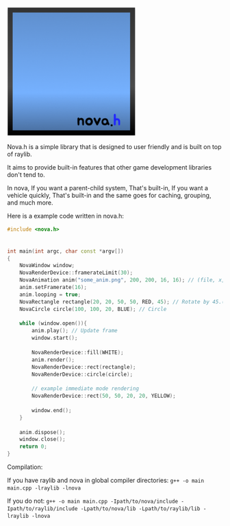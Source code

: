 <img src="/novaIcon.png" width="300"/>

Nova.h is a simple library that is designed to user friendly and is built on top of raylib.

It aims to provide built-in features that other game development libraries don't tend to.

In nova, If you want a parent-child system, That's built-in, If you want a vehicle quickly, That's built-in and the same goes for caching, grouping, and much more.

Here is a example code written in nova.h:
```cpp
#include <nova.h>


int main(int argc, char const *argv[])
{
    NovaWindow window;
    NovaRenderDevice::framerateLimit(30);
    NovaAnimation anim("some_anim.png", 200, 200, 16, 16); // (file, x, y, frameWidth, frameHeight)
    anim.setFramerate(16);
    anim.looping = true;
    NovaRectangle rectangle(20, 20, 50, 50, RED, 45); // Rotate by 45.(optional)
    NovaCircle circle(100, 100, 20, BLUE); // Circle

    while (window.open()){
        anim.play(); // Update frame
        window.start();
        
        NovaRenderDevice::fill(WHITE);
        anim.render();
        NovaRenderDevice::rect(rectangle);
        NovaRenderDevice::circle(circle);

        // example immediate mode rendering
        NovaRenderDevice::rect(50, 50, 20, 20, YELLOW);

        window.end();
    }

    anim.dispose();
    window.close();
    return 0;
}
```
Compilation:

If you have raylib and nova in global compiler directories: `g++ -o main main.cpp -lraylib -lnova`

If you do not: `g++ -o main main.cpp -Ipath/to/nova/include -Ipath/to/raylib/include -Lpath/to/nova/lib -Lpath/to/raylib/lib -lraylib -lnova`
